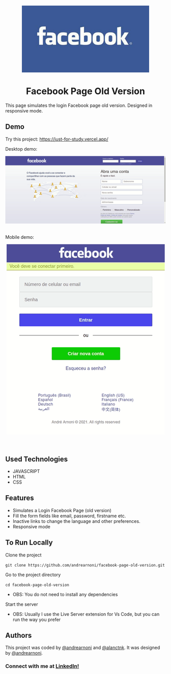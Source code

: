 <p align="center">
  <img src="./images/facebook-logo1.jpg" width="400px">
</p>

<h1 align="center">Facebook Page Old Version</h1>

This page simulates the login Facebook page old version. Designed in responsive mode.

## Demo

Try this project: https://just-for-study.vercel.app/<br>

Desktop demo:

<img src="./images/gif-desktop.gif"><br><br>

Mobile demo: 

<p align="center">
  <img src="./images/gif-mobile.gif">
</p>

<br>

## Used Technologies

* JAVASCRIPT
* HTML
* CSS

## Features

* Simulates a Login Facebook Page (old version)
* Fill the form fields like email, password, firstname etc.
* Inactive links to change the language and other preferences.
* Responsive mode

## To Run Locally

Clone the project

`git clone https://github.com/andrearnoni/facebook-page-old-version.git`

Go to the project directory

`cd facebook-page-old-version`

- OBS: You do not need to install any dependencies

Start the server

- OBS: Usually I use the Live Server extension for Vs Code, but you can run the way you prefer

## Authors

This project was coded by [@andrearnoni](https://github.com/andrearnoni) and [@alanctnk](https://github.com/alanctnk). It was designed by [@andrearnoni](https://github.com/andrearnoni).

### Connect with me at [LinkedIn!](https://www.linkedin.com/in/andrearnoni/) 